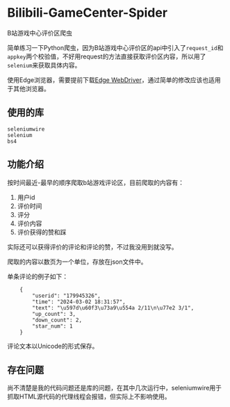 # Bilibili-GameCenter-Spider
B站游戏中心评价区爬虫

简单练习一下Python爬虫，因为B站游戏中心评价区的api中引入了`request_id`和`appkey`两个校验值，不好用request的方法直接获取评价区内容，所以用了`selenium`来获取具体内容。

使用Edge浏览器，需要提前下载[Edge WebDriver](https://developer.microsoft.com/en-us/microsoft-edge/tools/webdriver/?form=MA13LH)，通过简单的修改应该也适用于其他浏览器。

## 使用的库

```
seleniumwire
selenium
bs4
```

## 功能介绍

按时间最近-最早的顺序爬取b站游戏评论区，目前爬取的内容有：
1. 用户id
2. 评价时间
3. 评分
4. 评价内容
5. 评价获得的赞和踩

实际还可以获得评价的评论和评论的赞，不过我没用到就没写。

爬取的内容以数页为一个单位，存放在json文件中。

单条评论的例子如下：
```
    {
        "userid": "179945326",
        "time": "2024-03-02 18:31:57",
        "text": "\u597d\u60f3\u73a9\u554a 2/11\n\u77e2 3/1",
        "up_count": 3,
        "down_count": 2,
        "star_num": 1
    }
```
评论文本以Unicode的形式保存。

## 存在问题

尚不清楚是我的代码问题还是库的问题，在其中几次运行中，seleniumwire用于抓取HTML源代码的代理线程会报错，但实际上不影响使用。
